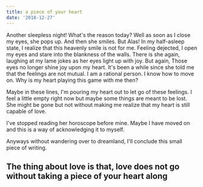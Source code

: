 ```yaml
---
title: a piece of your heart
date: '2018-12-27'
---
```


Another sleepless night! What's the reason today? Well as soon as I close my eyes, she pops up. And then she smiles. But Alas! In my half-asleep state, I realize that this heavenly smile is not for me. Feeling dejected, I open my eyes and stare into the blankness of the walls. There is she again, laughing at my lame jokes as her eyes light up with joy. But again, Those eyes no longer shine joy upon my heart. It's been a while since she told me that the feelings are not mutual. I am a rational person. I know how to move on. Why is my heart playing this game with me then?

Maybe in these lines, I'm pouring my heart out to let go of these feelings.
I feel a little empty right now but maybe some things are meant to be lost. She might be gone but not without making me realize that my heart is still capable of love.

I've stopped reading her horoscope before mine. Maybe I have moved on and this is a way of acknowledging it to myself.

Anyways without wandering over to dreamland, I'll conclude this small piece of writing.

## The thing about love is that, love does not go without taking a piece of your heart along
